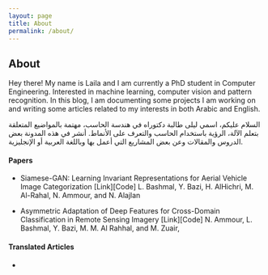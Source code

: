 ```yaml
---
layout: page
title: About
permalink: /about/
---
```


## About
Hey there!
My name is Laila and I am currently a PhD student in Computer Engineering. Interested in machine learning, computer vision and pattern recognition.
In this blog, I am documenting some projects I am working on and writing some articles related to my interests in both Arabic and English. 

السلام عليكم، اسمي ليلى طالبة دكتوراه في هندسة الحاسب، مهتمة بالمواضيع المتعلقة بتعلم الآلة، الرؤية باستخدام الحاسب والتعرف على الأنماط.
أنشر في هذه المدونة بعض الدروس والمقالات وعن بعض المشاريع التي أعمل بها وباللغة العربية أو الإنجليزية.


#### Papers

- Siamese-GAN: Learning Invariant Representations for Aerial Vehicle Image Categorization [Link][Code]
  L. Bashmal, Y. Bazi, H. AlHichri, M. Al-Rahal, N. Ammour, and N. Alajlan

- Asymmetric Adaptation of Deep Features for Cross-Domain Classification in Remote Sensing Imagery [Link][Code]
  N. Ammour, L. Bashmal, Y. Bazi, M. M. Al Rahhal, and M. Zuair, 
  
  
  
#### Translated Articles
- 

